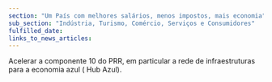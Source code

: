 ```yaml
---
section: "Um País com melhores salários, menos impostos, mais economia"
sub_section: "Indústria, Turismo, Comércio, Serviços e Consumidores"
fulfilled_date:
links_to_news_articles:
---
```


Acelerar a componente 10 do PRR, em particular a rede de infraestruturas para a economia azul ( Hub Azul).
